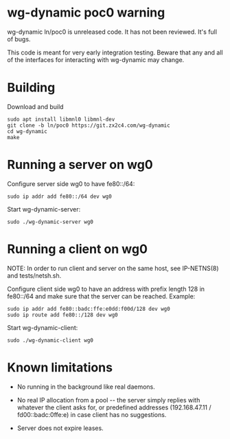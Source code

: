 # wg-dynamic poc0 warning

wg-dynamic ln/poc0 is unreleased code. It has not been reviewed. It's
full of bugs.

This code is meant for very early integration testing. Beware that any
and all of the interfaces for interacting with wg-dynamic may change.

# Building

Download and build

    sudo apt install libmnl0 libmnl-dev
    git clone -b ln/poc0 https://git.zx2c4.com/wg-dynamic
    cd wg-dynamic
    make

# Running a server on wg0

Configure server side wg0 to have fe80::/64:

    sudo ip addr add fe80::/64 dev wg0

Start wg-dynamic-server:

    sudo ./wg-dynamic-server wg0

# Running a client on wg0

NOTE: In order to run client and server on the same host, see
IP-NETNS(8) and tests/netsh.sh.

Configure client side wg0 to have an address with prefix length 128 in
fe80::/64 and make sure that the server can be reached. Example:

    sudo ip addr add fe80::badc:ffe:e0dd:f00d/128 dev wg0
    sudo ip route add fe80::/128 dev wg0

Start wg-dynamic-client:

    sudo ./wg-dynamic-client wg0

# Known limitations

- No running in the background like real daemons.

- No real IP allocation from a pool -- the server simply replies with
  whatever the client asks for, or predefined addresses (192.168.47.11
  / fd00::badc:0ffe:e) in case client has no suggestions.

- Server does not expire leases.
